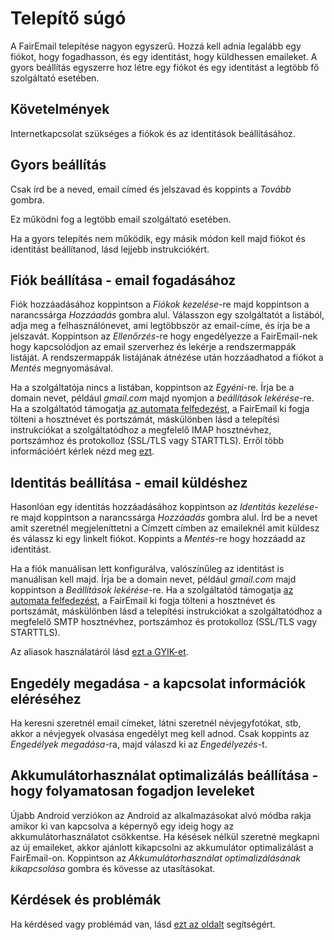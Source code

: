 # Telepítő súgó

A FairEmail telepítése nagyon egyszerű. Hozzá kell adnia legalább egy fiókot, hogy fogadhasson, és egy identitást, hogy küldhessen emaileket. A gyors beállítás egyszerre hoz létre egy fiókot és egy identitást a legtöbb fő szolgáltató esetében.

## Követelmények

Internetkapcsolat szükséges a fiókok és az identitások beállításához.

## Gyors beállítás

Csak írd be a neved, email címed és jelszavad és koppints a *Tovább* gombra.

Ez működni fog a legtöbb email szolgáltató esetében.

Ha a gyors telepítés nem működik, egy másik módon kell majd fiókot és identitást beállítanod, lásd lejjebb instrukciókért.

## Fiók beállítása - email fogadásához

Fiók hozzáadásához koppintson a *Fiókok kezelése*-re majd koppintson a narancssárga *Hozzáadás* gombra alul. Válasszon egy szolgáltatót a listából, adja meg a felhasználónevet, ami legtöbbször az email-címe, és írja be a jelszavát. Koppintson az *Ellenőrzés*-re hogy engedélyezze a FairEmail-nek hogy kapcsolódjon az email szerverhez és lekérje a rendszermappák listáját. A rendszermappák listájának átnézése után hozzáadhatod a fiókot a *Mentés* megnyomásával.

Ha a szolgáltatója nincs a listában, koppintson az *Egyéni*-re. Írja be a domain nevet, például *gmail.com* majd nyomjon a *beállítások lekérése*-re. Ha a szolgáltatód támogatja [az automata felfedezést](https://tools.ietf.org/html/rfc6186), a FairEmail ki fogja tölteni a hosztnévet és portszámát, máskülönben lásd a telepítési instrukciókat a szolgáltatódhoz a megfelelő IMAP hosztnévhez, portszámhoz és protokolloz (SSL/TLS vagy STARTTLS). Erről több információért kérlek nézd meg [ezt](https://github.com/M66B/FairEmail/blob/master/FAQ.md#authorizing-accounts).

## Identitás beállítása - email küldéshez

Hasonlóan egy identitás hozzáadásához koppintson az *Identitás kezelése*-re majd koppintson a narancssárga *Hozzáadás* gombra alul. Írd be a nevet amit szeretnél megjeleníttetni a Címzett címben az emaileknél amit küldesz és válassz ki egy linkelt fiókot. Koppints a *Mentés*-re hogy hozzáadd az identitást.

Ha a fiók manuálisan lett konfigurálva, valószínűleg az identitást is manuálisan kell majd. Írja be a domain nevet, például *gmail.com* majd koppintson a *Beállítások lekérése*-re. Ha a szolgáltatód támogatja [az automata felfedezést](https://tools.ietf.org/html/rfc6186), a FairEmail ki fogja tölteni a hosztnévet és portszámát, máskülönben lásd a telepítési instrukciókat a szolgáltatódhoz a megfelelő SMTP hosztnévhez, portszámhoz és protokolloz (SSL/TLS vagy STARTTLS).

Az aliasok használatáról lásd [ezt a GYIK-et](https://github.com/M66B/FairEmail/blob/master/FAQ.md#FAQ9).

## Engedély megadása - a kapcsolat információk eléréséhez

Ha keresni szeretnél email címeket, látni szeretnél névjegyfotókat, stb, akkor a névjegyek olvasása engedélyt meg kell adnod. Csak koppints az *Engedélyek megadása*-ra, majd válaszd ki az *Engedélyezés*-t.

## Akkumulátorhasználat optimalizálás beállítása - hogy folyamatosan fogadjon leveleket

Újabb Android verziókon az Android az alkalmazásokat alvó módba rakja amikor ki van kapcsolva a képernyő egy ideig hogy az akkumulátorhasználatot csökkentse. Ha késések nélkül szeretné megkapni az új emaileket, akkor ajánlott kikapcsolni az akkumulátor optimalizálást a FairEmail-on. Koppintson az *Akkumulátorhasználat optimalizálásának kikapcsolása* gombra és kövesse az utasításokat.

## Kérdések és problémák

Ha kérdésed vagy problémád van, lásd [ezt az oldalt](https://github.com/M66B/FairEmail/blob/master/FAQ.md) segítségért.